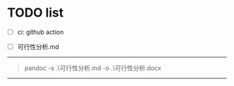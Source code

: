 # TODO list

- [ ] ci: github action 
- [ ] 可行性分析.md


---------------------
>  pandoc -s .\可行性分析.md -o .\可行性分析.docx
>  

---------------------
